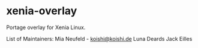 # xenia-overlay

Portage overlay for Xenia Linux.

List of Maintainers: 
Mia Neufeld - koishi@koishi.de
Luna Deards 
Jack Eilles
